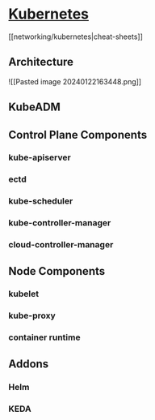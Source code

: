 # [Kubernetes](https://kubernetes.io/docs/home/)

[[networking/kubernetes|cheat-sheets]] 

## Architecture

![[Pasted image 20240122163448.png]]

## KubeADM
## Control Plane Components

### kube-apiserver

### ectd

### kube-scheduler

### kube-controller-manager

### cloud-controller-manager

## Node Components

### kubelet

### kube-proxy

### container runtime

## Addons

### Helm

### KEDA
